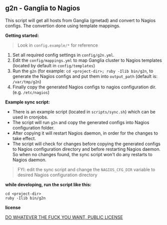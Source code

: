 ## g2n - Ganglia to Nagios

This script will get all hosts from Ganglia (gmetad) and convert to Nagios configs. The convertion done using template mappings.

**Getting started:**

> Look in `config.example/*` for reference

1. Set all required config settings in `config/g2n.yml`. 
2. Edit the `config/mappings.yml` to map Ganglia cluster to Nagios templates (located by default in `config/templates`)
3. Run the `g2n` (for example: `cd <project-dir>; ruby -Ilib bin/g2n`, to generate the Nagios configs and put them into `output_path` (default is: `/var/tmp/g2n`)
4. Finally copy the generated Nagios configs to nagios configuration dir. (e.g. `/etc/nagios`)

**Example sync script:**

* There is an example script (located in `scripts/sync.sh`) which can be used in cronjobs.
* The script will run `g2n` and copy the generated configs into Nagios configuration folder.
* After copying it will restart Nagios daemon, in order for the changes to take effect.
* The script will check for changes before copying the generated configs to Nagios configuration directory and before restarting Nagios daemon. So when no changes found, the sync script won't do any restarts to Nagios daemon.

> FYI: edit the sync script and change the `NAGIOS_CFG_DIR` variable to desired Nagios configuration directory

**while developing, run the script like this:**

```shell
cd <project-dir>
ruby -Ilib bin/g2n
```

**license**

[DO WHATEVER THE FUCK YOU WANT, PUBLIC LICENSE](http://wtfpl.org)
